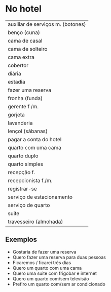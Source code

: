 # No hotel

||
| -- |
| auxiliar de serviços m. (botones) |
| benço (cuna) |
| cama de casal |
| cama de solteiro |
| cama extra |
| cobertor |
| diária |
| estadia |
| fazer uma reserva |
| fronha (funda) |
| gerente f./m. |
| gorjeta |
| lavanderia |
| lençol (sábanas) |
| pagar a conta do hotel |
| quarto com uma cama |
| quarto duplo |
| quarto simples |
| recepção f. |
| recepcionista f./m. |
| registrar-se |
| serviço de estacionamento |
| serviço de quarto |
| suite |
| travesseiro (almohada) |

## Exemplos

* Gostaria de fazer uma reserva
* Quero fazer uma reserva para duas pessoas
* Ficaremos / ficarei três dias
* Quero um quarto com uma cama
* Quero uma suite com frigobar e internet
* Quero um quarto com/sem televisão
* Prefiro um quarto com/sem ar condicionado
